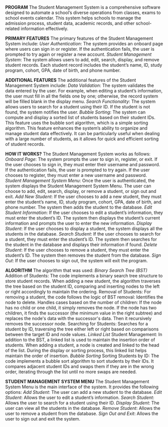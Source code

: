 **PROGRAM**
The Student Management System is a comprehensive software designed to automate a school’s diverse operations from classes, exams to school events calendar. This system helps schools to manage the admission process, student data, academic records, and other school-related information effectively.

**PRIMARY FEATURES**
The primary features of the Student Management System include:
_User Authentication_: The system provides an onboard page where users can sign in or register. If the authentication fails, the user is prompted to try again or register a new account.
_Student Management System_: The system allows users to add, edit, search, display, and remove student records. Each student record includes the student’s name, ID, study program, cohort, GPA, date of birth, and phone number.

**ADDITIONAL FEATURES**
The additional features of the Student Management System include:
_Data Validation_: The system validates the data entered by the user. For example, when editing a student’s information, the user must fill in all the fields one by one; otherwise, the record system will be filled blank in the display menu.
_Search Functionality_: The system allows users to search for a student using their ID. If the student is not found, the system notifies the user.
_Bubble Sorting_:  The system can compute and display a sorted list of students based on their student IDs. This feature uses the bubble sort algorithm, which is a simple sorting algorithm. This feature enhances the system’s ability to organize and manage student data effectively. It can be particularly useful when dealing with a large number of students, as it allows for quick and efficient sorting of student records.

**HOW IT WORKS?**
The Student Management System works as follows:
_Onboard Page_: The system prompts the user to sign in, register, or exit. If the user chooses to sign in, they must enter their username and password. If the authentication fails, the user is prompted to try again. If the user chooses to register, they must enter a new username and password.
_Student Management System Menu_: Once the user is authenticated, the system displays the Student Management System Menu. The user can choose to add, edit, search, display, or remove a student, or sign out and exit.
_Add New Student_: If the user chooses to add a new student, they must enter the student’s name, ID, study program, cohort, GPA, date of birth, and phone number. The system then adds the student to the database.
_Edit Student Information_: If the user chooses to edit a student’s information, they must enter the student’s ID. The system then displays the student’s current information and prompts the user to enter the new information.
_Display Student_: If the user chooses to display a student, the system displays all the students in the database.
_Search Student_: If the user chooses to search for a student, they must enter the student’s ID. The system then searches for the student in the database and displays their information if found.
_Delete Student_: If the user chooses to remove a student, they must enter the student’s ID. The system then removes the student from the database.
_Sign Out_: If the user chooses to sign out, the system will exit the program.

**ALGORITHM**
The algorithm that was used:
_Binary Search Tree (BST)_
Addition of Students: The code implements a binary search tree structure to store student records. When adding a new student, the algorithm traverses the tree based on the student ID, comparing and inserting nodes to the left or right accordingly to maintain the ordering.
Removal of Students: For removing a student, the code follows the logic of BST removal:
Identifies the node to delete.
Handles cases based on the number of children:
If the node has no child or one child, it simply removes the node.
If the node has two children, it finds the successor (the minimum value in the right subtree) and replaces the node's data with the successor's data. Then it recursively removes the successor node.
Searching for Students: Searches for a student by ID, traversing the tree either left or right based on comparisons between the target ID and node values.
_Linked List_
Student Management: In addition to the BST, a linked list is used to maintain the insertion order of students.
When adding a student, a node is created and linked to the head of the list.
During the display or sorting process, this linked list helps maintain the order of insertion.
_Bubble Sorting_
Sorting Students by ID: The code implements a bubble sort algorithm to sort students by their IDs.
It compares adjacent student IDs and swaps them if they are in the wrong order, iterating through the list until no more swaps are needed.

**STUDENT MANAGEMENT SYSTEM MENU**
The Student Management System Menu is the main interface of the system. It provides the following options:
_Add Student_: The user can add a new student to the database.
_Edit Student_: Allows the user to edit a student’s information.
_Search Student_: Allows the user to search for a student using their ID.
_Display Student_: The user can view all the students in the database.
_Remove Student_: Allows the user to remove a student from the database.
_Sign Out and Exit_: Allows the user to sign out and exit the system.
